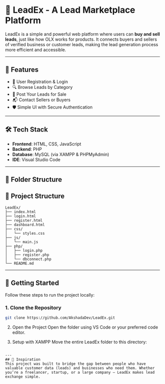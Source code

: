 # 💼 LeadEx - A Lead Marketplace Platform

LeadEx is a simple and powerful web platform where users can **buy and sell leads**, just like how OLX works for products. It connects buyers and sellers of verified business or customer leads, making the lead generation process more efficient and accessible.

---

## 🌟 Features

- 🧾 User Registration & Login  
- 🔍 Browse Leads by Category  
- 💼 Post Your Leads for Sale  
- 📬 Contact Sellers or Buyers  
- 🛡️ Simple UI with Secure Authentication  

---

## 🛠 Tech Stack

- **Frontend**: HTML, CSS, JavaScript  
- **Backend**: PHP  
- **Database**: MySQL (via XAMPP & PHPMyAdmin)  
- **IDE**: Visual Studio Code  

---

## 📁 Folder Structure

## 📁 Project Structure

```
LeadEx/
├── index.html
├── login.html
├── register.html
├── dashboard.html
├── css/
│   └── styles.css
├── js/
│   └── main.js
├── php/
│   ├── login.php
│   ├── register.php
│   └── dbconnect.php
└── README.md
```


---

## 🚀 Getting Started

Follow these steps to run the project locally:

### 1. Clone the Repository
```bash
git clone https://github.com/AkshadaDev/LeadEx.git
```
2. Open the Project
Open the folder using VS Code or your preferred code editor.

3. Setup with XAMPP
Move the entire LeadEx folder to this directory:

```

---
## 🧠 Inspiration
This project was built to bridge the gap between people who have valuable customer data (leads) and businesses who need them. Whether you’re a freelancer, startup, or a large company — LeadEx makes lead exchange simple.
